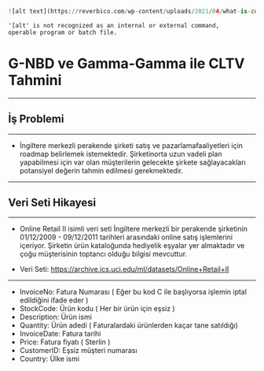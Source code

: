 ```python
![alt text](https://reverbico.com/wp-content/uploads/2021/04/what-is-customer-lifetime-value.jpg)
```

    '[alt' is not recognized as an internal or external command,
    operable program or batch file.
    

# G-NBD ve Gamma-Gamma ile CLTV Tahmini

---

## İş Problemi

---

- İngiltere merkezli perakende şirketi satış ve pazarlamafaaliyetleri için roadmap belirlemek istemektedir. Şirketinorta uzun vadeli plan yapabilmesi için var olan müşterilerin gelecekte şirkete sağlayacakları potansiyel değerin tahmin edilmesi gerekmektedir.

---

## Veri Seti Hikayesi

---

- Online Retail II isimli veri seti İngiltere merkezli bir perakende şirketinin 01/12/2009 - 09/12/2011 tarihleri arasındaki online satış işlemlerini içeriyor. Şirketin ürün kataloğunda hediyelik eşyalar yer almaktadır ve çoğu müşterisinin toptancı olduğu bilgisi mevcuttur.

* Veri Seti: https://archive.ics.uci.edu/ml/datasets/Online+Retail+II

---

- InvoiceNo: Fatura Numarası ( Eğer bu kod C ile başlıyorsa işlemin iptal edildiğini ifade eder )
- StockCode: Ürün kodu ( Her bir ürün için eşsiz )
- Description: Ürün ismi
- Quantity: Ürün adedi ( Faturalardaki ürünlerden kaçar tane satıldığı)
- InvoiceDate:  Fatura tarihi
- Price: Fatura fiyatı ( Sterlin )
- CustomerID: Eşsiz müşteri numarası
- Country: Ülke ismi


```python

```

